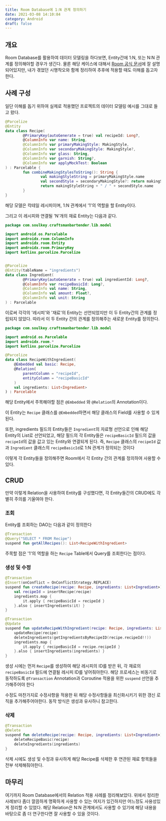 ```yaml
---
title: Room Database에 1:N 관계 정의하기
date: 2021-03-08 14:10:84
category: Android
draft: false
---
```


## 개요

Room Database를 활용하여 데이터 모델링을 하다보면, Entity간에 1:N, 또는 N:N 관계를 정의해야할 경우가 생긴다. 물론 해당 케이스에 대해서 [Room 공식 문서](https://developer.android.com/training/data-storage/room/relationships?hl=ko)에 잘 설명되어있지만, 내가 겪었던 시행착오와 함께 정리하여 추후에 적용할 때도 이해를 돕고자 한다.

## 사례 구성

일단 이해를 돕기 위하여 실제로 적용했던 프로젝트의 데이터 모델링 예시를 그대로 들고 왔다.

```kotlin
@Parcelize
@Entity
data class Recipe(
        @PrimaryKey(autoGenerate = true) val recipeId: Long?,
        @ColumnInfo var name: String,
        @ColumnInfo var primaryMakingStyle: MakingStyle,
        @ColumnInfo var secondaryMakingStyle: MakingStyle?,
        @ColumnInfo var glass: String,
        @ColumnInfo var garnish: String?,
        @ColumnInfo var applyMockTest: Boolean
) : Parcelable {
        fun combineMakingStylesToString(): String {
                val makingStyleString = primaryMakingStyle.name
                val secondStyle = secondaryMakingStyle?: return makingStyleString
                return makingStyleString + " / " + secondStyle.name
        }
}
```

해당 모델은 칵테일 레시피이며, 1:N 관계에서 '1'의 역할을 할 Entity이다.

그리고 이 레시피와 연결될 'N'개의 재료 Entity는 다음과 같다.
```kotlin
package com.soulkey.craftsmanbartender.lib.model

import android.os.Parcelable
import androidx.room.ColumnInfo
import androidx.room.Entity
import androidx.room.PrimaryKey
import kotlinx.parcelize.Parcelize


@Parcelize
@Entity(tableName = "ingredients")
data class Ingredient(
        @PrimaryKey(autoGenerate = true) val ingredientId: Long?,
        @ColumnInfo var recipeBasicId: Long?,
        @ColumnInfo val name: String,
        @ColumnInfo val amount: Float?,
        @ColumnInfo val unit: String
) : Parcelable
```

이로써 각각의 '레시피'와 '재료'의 Entity는 선언되었지만 이 두 Entity간의 관계를 정립되지 않았다. 따라서 이 두 Entity 간의 관계를 정의해주는 새로운 Entity를 정의한다.

```kotlin
package com.soulkey.craftsmanbartender.lib.model

import android.os.Parcelable
import androidx.room.*
import kotlinx.parcelize.Parcelize

@Parcelize
data class RecipeWithIngredient(
    @Embedded val basic: Recipe,
    @Relation(
        parentColumn = "recipeId",
        entityColumn = "recipeBasicId"
    )
    val ingredients: List<Ingredient>
) : Parcelable
```

해당 Entity에서 주목해야할 점은 `@Embedded` 와 `@Relation`의 Annotation이다.

이 Entity는 `Recipe` 클래스를 `@Embedded`하면서 해당 클래스의 Field를 사용할 수 있게된다.

또한, ingredients 필드의 Entity들은 `Ingredient`의 자료형 선언으로 인해 해당 Entity의 List로 선언되었고, 해당 필드의 각 Entity들은 `recipeBasicId` 필드의 값을 `recipeId`의 값을 값고 있는 Entity와 연결되게 된다. 즉, `Recipe` 클래스의 `recipeId` 값과 `Ingredient` 클래스의 `recipeBasicId`로 1:N 관계가 정의되는 것이다

이렇게 각 Entity들을 정의해주면 Room에서 각 Entity 간의 관계를 정의하여 사용할 수 있다.

## CRUD

만약 이렇게 Relation을 사용하여 Entity를 구성했다면, 각 Entity들간의 CRUD에도 각별히 주의를 기울여야 한다.

### 조회

Entity를 조회하는 DAO는 다음과 같이 정의한다
```kotlin
@Transaction
@Query("SELECT * FROM Recipe")
suspend fun getAllRecipes(): List<RecipeWithIngredient>
```

주목할 점은 '1'의 역할을 하는 `Recipe` Table에서 Query를 조회한다는 점이다.

### 생성 및 수정

```kotlin
@Transaction
@Insert(onConflict = OnConflictStrategy.REPLACE)
suspend fun createRecipe(recipe: Recipe, ingredients: List<Ingredient>){
    val recipeId = insertRecipe(recipe)
    ingredients.map {
        it.apply { recipeBasicId = recipeId }
    }.also { insertIngredients(it) }
}

@Transaction
@Update
suspend fun updateRecipeWithIngredient(recipe: Recipe, ingredients: List<Ingredient>) {
    updateRecipe(recipe)
    deleteIngredients(getIngredientsByRecipeID(recipe.recipeId!!))
    ingredients.map {
        it.apply { recipeBasicId = recipe.recipeId }
    }.also { insertIngredients(ingredients) }
}
```

생성 시에는 먼저 `Recipe`를 생성하여 해당 레시피의 ID를 받은 뒤, 각 재료의 `recipeBasicId` 필드에 연결될 레시피 ID를 넣어줘야한다.
해당 프로세스는 비동기로 동작하도록 `@Transaction` Annotation과 Coroutine 적용을 위한 `suspend` 선언을 추가해주어야 한다

수정도 마찬가지로 수정사항을 적용한 뒤 해당 수정사항들을 최신화시키기 위한 갱신 로직을 추가해주어야한다. 동작 방식은 생성과 유사하니 참고한다.

### 삭제

```kotlin
@Transaction
@Delete
suspend fun deleteRecipe(recipe: Recipe, ingredients: List<Ingredient>) {
    deleteRecipeBasic(recipe)
    deleteIngredients(ingredients)
}
```

삭제 시에도 생성 및 수정과 유사하게 해당 Recipe를 삭제한 후 연관된 재료 항목들을 전부 삭제해줘야한다.

## 마무리

여기까지 Room Database에서의 Relation 적용 사례를 정리해보았다. 위에서 정리한 사례보다 좀더 깔끔하게 명확하게 사용할 수 있는 여지가 있긴하지만 어느정도 사용성있게 정리할 수 있었다. 해당 Relation은 N:N 관계에서도 사용할 수 있기에 해당 내용을 바탕으로 좀 더 연구한다면 잘 사용할 수 있을 것이다.